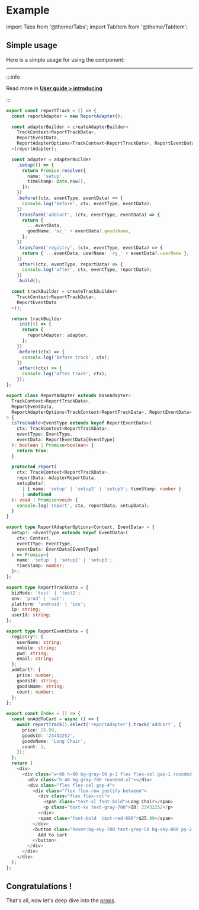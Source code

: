 # Example

import Tabs from '@theme/Tabs';
import TabItem from '@theme/TabItem';

## Simple usage

Here is a simple usage for using the component:

---

:::info

Read more in [**User guide > introducing**](/docs/intro/introducing)

:::

<Tabs>

<TabItem value="track" label="track.ts">

```typescript title="track.ts"
export const reportTrack = () => {
  const reportAdapter = new ReportAdapter();

  const adapterBuilder = createAdapterBuilder<
    TrackContext<ReportTrackData>,
    ReportEventData,
    ReportAdapterOptions<TrackContext<ReportTrackData>, ReportEventData>
  >(reportAdapter);

  const adapter = adapterBuilder
    .setup(() => {
      return Promise.resolve({
        name: 'setup',
        timeStamp: Date.now(),
      });
    })
    .before((ctx, eventType, eventData) => {
      console.log('before', ctx, eventType, eventData);
    })
    .transform('addCart', (ctx, eventType, eventData) => {
      return {
        ...eventData,
        goodName: 'ac_' + eventData?.goodsName,
      };
    })
    .transform('registry', (ctx, eventType, eventData) => {
      return { ...eventData, userName: 'rg_' + eventData?.userName };
    })
    .after((ctx, eventType, reportData) => {
      console.log('after', ctx, eventType, reportData);
    })
    .build();

  const trackBuilder = createTrackBuilder<
    TrackContext<ReportTrackData>,
    ReportEventData
  >();

  return trackBuilder
    .init(() => {
      return {
        reportAdapter: adapter,
      };
    })
    .before((ctx) => {
      console.log('before track', ctx);
    })
    .after((ctx) => {
      console.log('after track', ctx);
    });
};
```

</TabItem>
<TabItem value="reportAdapter" label="reportAdapter.ts">

```typescript title="reportAdapter.ts"
export class ReportAdapter extends BaseAdapter<
  TrackContext<ReportTrackData>,
  ReportEventData,
  ReportAdapterOptions<TrackContext<ReportTrackData>, ReportEventData>
> {
  isTrackable<EventType extends keyof ReportEventData>(
    ctx: TrackContext<ReportTrackData>,
    eventType: EventType,
    eventData: ReportEventData[EventType]
  ): boolean | Promise<boolean> {
    return true;
  }

  protected report(
    ctx: TrackContext<ReportTrackData>,
    reportData: AdapterReportData,
    setupData?:
      | { name: 'setup' | 'setup2' | 'setup3'; timeStamp: number }
      | undefined
  ): void | Promise<void> {
    console.log('report', ctx, reportData, setupData);
  }
}
```

</TabItem>

<TabItem value="types" label="types.ts">

```typescript title="types.ts"
export type ReportAdapterOptions<Context, EventData> = {
  setup?: <EventType extends keyof EventData>(
    ctx: Context,
    eventTYpe: EventType,
    eventData: EventData[EventType]
  ) => Promise<{
    name: 'setup' | 'setup2' | 'setup3';
    timeStamp: number;
  }>;
};

export type ReportTrackData = {
  bizMode: 'test' | 'test2';
  env: 'prod' | 'uat';
  platform: 'android' | 'ios';
  ip: string;
  userId: string;
};

export type ReportEventData = {
  registry?: {
    userName: string;
    mobile: string;
    pwd: string;
    email: string;
  };
  addCart?: {
    price: number;
    goodsId: string;
    goodsName: string;
    count: number;
  };
};
```

</TabItem>

<TabItem value="index" label="index.txs">

```typescript title="index.tsx"
export const Index = () => {
  const onAddToCart = async () => {
    await reportTrack().select('reportAdapter').track('addCart', {
      price: 25.99,
      goodsId: '23432252',
      goodsName: 'Long Chair',
      count: 1,
    });
  };
  return (
    <div>
      <div class="w-60 h-80 bg-gray-50 p-3 flex flex-col gap-1 rounded-2xl">
        <div class="h-48 bg-gray-700 rounded-xl"></div>
        <div class="flex flex-col gap-4">
          <div class="flex flex-row justify-between">
            <div class="flex flex-col">
              <span class="text-xl font-bold">Long Chair</span>
              <p class="text-xs text-gray-700">ID: 23432252</p>
            </div>
            <span class="font-bold  text-red-600">$25.99</span>
          </div>
          <button class="hover:bg-sky-700 text-gray-50 bg-sky-800 py-2 rounded-md">
            Add to cart
          </button>
        </div>
      </div>
    </div>
  );
};
```

</TabItem>
</Tabs>

## Congratulations !

That's all, now let's deep dive into the [props](/docs/api/base-adapter).
